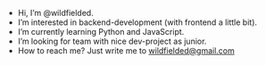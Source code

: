 -  Hi, I’m @wildfielded.
-  I’m interested in backend-development (with frontend a little bit).
-  I’m currently learning Python and JavaScript.
-  I’m looking for team with nice dev-project as junior.
-  How to reach me? Just write me to wildfielded@gmail.com

<!---
wildfielded/wildfielded is a ✨ special ✨ repository because its `README.md` (this file) appears on your GitHub profile.
You can click the Preview link to take a look at your changes.
--->
